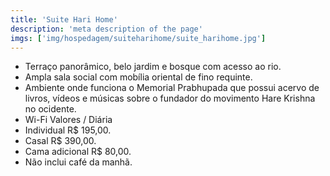 ```yaml
---
title: 'Suite Hari Home'
description: 'meta description of the page'
imgs: ['img/hospedagem/suiteharihome/suite_harihome.jpg']
---
```

- Terraço panorâmico, belo jardim e bosque com acesso ao rio.
- Ampla sala social com mobília oriental de fino requinte.
- Ambiente onde funciona o Memorial Prabhupada que possui acervo de livros, vídeos e músicas sobre o fundador do movimento Hare Krishna no ocidente.
- Wi-Fi
Valores / Diária
- Individual R$ 195,00.
- Casal R$ 390,00.
- Cama adicional R$ 80,00.
- Não inclui café da manhã.